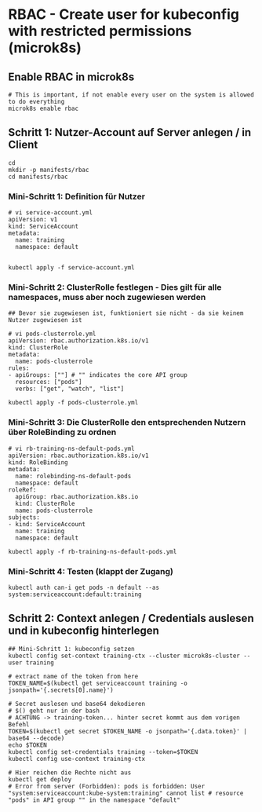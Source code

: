# RBAC - Create user for kubeconfig with restricted permissions (microk8s) 

## Enable RBAC in microk8s 

```
# This is important, if not enable every user on the system is allowed to do everything 
microk8s enable rbac 
```

## Schritt 1: Nutzer-Account auf Server anlegen / in Client 

```
cd 
mkdir -p manifests/rbac
cd manifests/rbac
```

###  Mini-Schritt 1: Definition für Nutzer 

```
# vi service-account.yml 
apiVersion: v1
kind: ServiceAccount
metadata:
  name: training
  namespace: default


kubectl apply -f service-account.yml 
```


### Mini-Schritt 2: ClusterRolle festlegen - Dies gilt für alle namespaces, muss aber noch zugewiesen werden

```
## Bevor sie zugewiesen ist, funktioniert sie nicht - da sie keinem Nutzer zugewiesen ist 

# vi pods-clusterrole.yml 
apiVersion: rbac.authorization.k8s.io/v1
kind: ClusterRole
metadata:
  name: pods-clusterrole
rules:
- apiGroups: [""] # "" indicates the core API group
  resources: ["pods"]
  verbs: ["get", "watch", "list"]

kubectl apply -f pods-clusterrole.yml 
```

### Mini-Schritt 3: Die ClusterRolle den entsprechenden Nutzern über RoleBinding zu ordnen 
```
# vi rb-training-ns-default-pods.yml
apiVersion: rbac.authorization.k8s.io/v1
kind: RoleBinding
metadata:
  name: rolebinding-ns-default-pods
  namespace: default
roleRef:
  apiGroup: rbac.authorization.k8s.io
  kind: ClusterRole
  name: pods-clusterrole 
subjects:
- kind: ServiceAccount
  name: training
  namespace: default

kubectl apply -f rb-training-ns-default-pods.yml

```

### Mini-Schritt 4: Testen (klappt der Zugang) 

```
kubectl auth can-i get pods -n default --as system:serviceaccount:default:training
```

## Schritt 2: Context anlegen / Credentials auslesen und in kubeconfig hinterlegen 

```
## Mini-Schritt 1: kubeconfig setzen 
kubectl config set-context training-ctx --cluster microk8s-cluster --user training

# extract name of the token from here 
TOKEN_NAME=$(kubectl get serviceaccount training -o jsonpath='{.secrets[0].name}')

# Secret auslesen und base64 dekodieren 
# $() geht nur in der bash 
# ACHTUNG -> training-token... hinter secret kommt aus dem vorigen Befehl 
TOKEN=$(kubectl get secret $TOKEN_NAME -o jsonpath='{.data.token}' | base64 --decode)
echo $TOKEN
kubectl config set-credentials training --token=$TOKEN
kubectl config use-context training-ctx

# Hier reichen die Rechte nicht aus 
kubectl get deploy
# Error from server (Forbidden): pods is forbidden: User "system:serviceaccount:kube-system:training" cannot list # resource "pods" in API group "" in the namespace "default"
```





